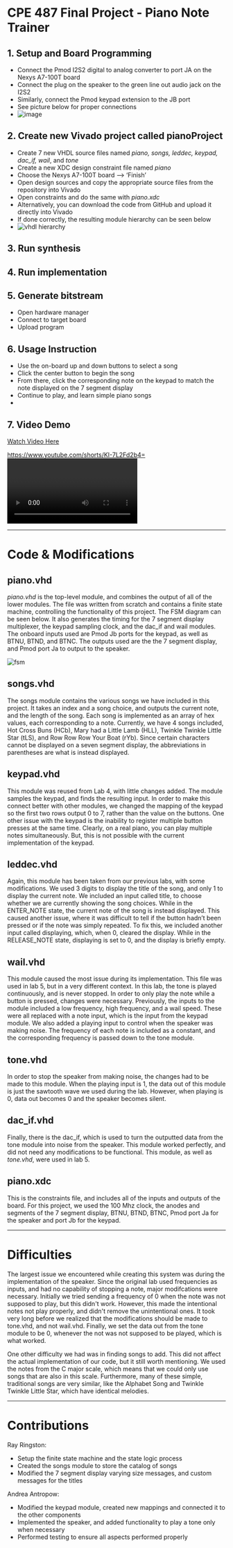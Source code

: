 # CPE 487 Final Project - Piano Note Trainer

##  1. Setup and Board Programming

- Connect the Pmod I2S2 digital to analog converter to port JA on the Nexys A7-100T board
- Connect the plug on the speaker to the green line out audio jack on the I2S2 
- Similarly, connect the Pmod keypad extension to the JB port
- See picture below for proper connections
- ![image](https://github.com/user-attachments/assets/66869f6f-878c-4f6b-b29e-20640a96dc28)


## 2. Create new Vivado project called pianoProject

- Create 7 new VHDL source files named *piano, songs, leddec, keypad, dac_if, wail*, and *tone*
- Create a new XDC design constraint file named *piano*
- Choose the Nexys A7-100T board –> ‘Finish’
- Open design sources and copy the appropriate source files from the repository into Vivado
- Open constraints and do the same with *piano.xdc*
- Alternatively, you can download the code from GitHub and upload it directly into Vivado
- If done correctly, the resulting module hierarchy can be seen below
- ![vhdl hierarchy](https://github.com/user-attachments/assets/f79837ed-986b-491a-b3b2-49185b32e86c)

## 3. Run synthesis
## 4. Run implementation
## 5. Generate bitstream
- Open hardware manager
- Connect to target board
- Upload program

## 6. Usage Instruction
- Use the on-board up and down buttons to select a song
- Click the center button to begin the song
- From there, click the corresponding note on the keypad to match the note displayed on the 7 segment display
- Continue to play, and learn simple piano songs
- 
## 7. Video Demo
[Watch Video Here](https://www.youtube.com/shorts/KI-7L2Fd2b4)

https://www.youtube.com/shorts/KI-7L2Fd2b4=<VIDEO ID>
https://youtu.be/<VIDEO ID>

---

# Code & Modifications

## piano.vhd
*piano.vhd* is the top-level module, and combines the output of all of the lower modules. The file was written from scratch and contains a finite state machine, controlling the functionality of this project. The FSM diagram can be seen below. It also generates the timing for the 7 segment display multiplexer, the keypad sampling clock, and the dac_if and wail modules. The onboard inputs used are Pmod Jb ports for the keypad, as well as BTNU, BTND, and BTNC. The outputs used are the the 7 segment display, and Pmod port Ja to output to the speaker.

![fsm](https://github.com/user-attachments/assets/a4182262-3fda-463e-9285-300e8fd7b4f8)

## songs.vhd

The songs module contains the various songs we have included in this project. It takes an index and a song choice, and outputs the current note, and the length of the song. Each song is implemented as an array of hex values, each corresponding to a note. Currently, we have 4 songs included, Hot Cross Buns (HCb), Mary had a Little Lamb (HLL), Twinkle Twinkle Little Star (tLS), and Row Row Row Your Boat (rYb). Since certain characters cannot be displayed on a seven segment display, the abbreviations in parentheses are what is instead displayed.

## keypad.vhd

This module was reused from Lab 4, with little changes added. The module samples the keypad, and finds the resulting input. In order to make this connect better with other modules, we changed the mapping of the keypad so the first two rows output 0 to 7, rather than the value on the buttons. One other issue with the keypad is the inability to register multiple button presses at the same time. Clearly, on a real piano, you can play multiple notes simultaneously. But, this is not possible with the current implementation of the keypad.

## leddec.vhd

Again, this module has been taken from our previous labs, with some modifications. We used 3 digits to display the title of the song, and only 1 to display the current note. We included an input called title, to choose whether we are currently showing the song choices. While in the ENTER_NOTE state, the current note of the song is instead displayed. This caused another issue, where it was difficult to tell if the button hadn’t been pressed or if the note was simply repeated. To fix this, we included another input called displaying, which, when 0, cleared the display. While in the RELEASE_NOTE state, displaying is set to 0, and the display is briefly empty.

## wail.vhd

This module caused the most issue during its implementation. This file was used in lab 5, but in a very different context. In this lab, the tone is played continuously, and is never stopped. In order to only play the note while a button is pressed, changes were necessary. Previously, the inputs to the module included a low frequency, high frequency, and a wail speed. These were all replaced with a note input, which is the input from the keypad module. We also added a playing input to control when the speaker was making noise. The frequency of each note is included as a constant, and the corresponding frequency is passed down to the tone module.

## tone.vhd

In order to stop the speaker from making noise, the changes had to be made to this module. When the playing input is 1, the data out of this module is just the sawtooth wave we used during the lab. However, when playing is 0, data out becomes 0 and the speaker becomes silent.

## dac_if.vhd
Finally, there is the dac_if, which is used to turn the outputted data from the tone module into noise from the speaker. This module worked perfectly, and did not need any modifications to be functional. This module, as well as *tone.vhd*, were used in lab 5.

## piano.xdc

This is the constraints file, and includes all of the inputs and outputs of the board. For this project, we used the 100 Mhz clock, the anodes and segments of the 7 segment display, BTNU, BTND, BTNC, Pmod port Ja for the speaker and port Jb for the keypad.

---
# Difficulties

The largest issue we encountered while creating this system was during the implementation of the speaker. Since the original lab used frequencies as inputs, and had no capability of stopping a note, major modifcations were necessary. Initially we tried sending a frequency of 0 when the note was not supposed to play, but this didn't work. However, this made the intentional notes not play properly, and didn't remove the unintentional ones. It took very long before we realized that the modifications should be made to tone.vhd, and not wail.vhd. Finally, we set the data out from the tone module to be 0, whenever the not was not supposed to be played, which is what worked.

One other difficulty we had was in finding songs to add. This did not affect the actual implementation of our code, but it still worth mentioning. We used the notes from the C major scale, which means that we could only use songs that are also in this scale. Furthermore, many of these simple, traditional songs are very similar, like the Alphabet Song and Twinkle Twinkle Little Star, which have identical melodies.

---
# Contributions
Ray Ringston:
- Setup the finite state machine and the state logic process
- Created the songs module to store the catalog of songs
- Modified the 7 segment display varying size messages, and custom messages for the titles

Andrea Antropow:
- Modified the keypad module, created new mappings and connected it to the other components
- Implemented the speaker, and added functionality to play a tone only when necessary
- Performed testing to ensure all aspects performed properly


